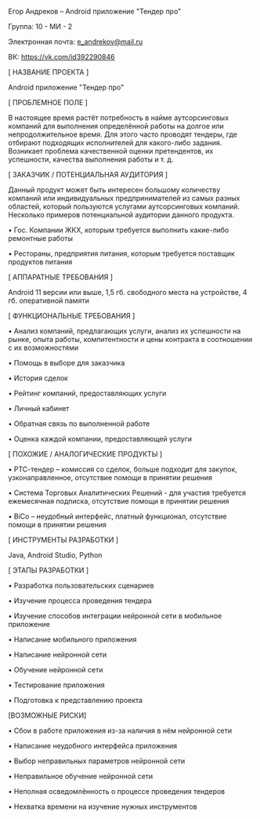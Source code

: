Егор Андреков – Android приложение "Тендер про"

Группа: 10 - МИ - 2

Электронная почта: e_andrekov@mail.ru

ВК: https://vk.com/id392290846

[ НАЗВАНИЕ ПРОЕКТА ]

Android приложение "Тендер про"

[ ПРОБЛЕМНОЕ ПОЛЕ ]

В настоящее время растёт потребность в найме аутсорсинговых компаний для выполнения определённой работы на долгое или непродолжительное время. Для этого часто проводят тендеры, где отбирают подходящих исполнителей для какого-либо задания. Возникает проблема качественной оценки претендентов, их успешности, качества выполнения работы и т. д.

[ ЗАКАЗЧИК / ПОТЕНЦИАЛЬНАЯ АУДИТОРИЯ ]

Данный продукт может быть интересен большому количеству компаний или индивидуальных предпринимателей из самых разных областей, который пользуются услугами аутсорсинговых компаний. Несколько примеров потенциальной аудитории данного продукта.

•	Гос. Компании ЖКХ, которым требуется выполнить какие-либо ремонтные работы

•	Рестораны, предприятия питания, которым требуется поставщик продуктов питания

[ АППАРАТНЫЕ ТРЕБОВАНИЯ ]

 Android 11 версии или выше, 1,5 гб. свободного места на устройстве, 4 гб. оперативной памяти
 
[ ФУНКЦИОНАЛЬНЫЕ ТРЕБОВАНИЯ ]

•	Анализ компаний, предлагающих услуги, анализ их успешности на рынке, опыта работы, компитентности и цены контракта в соотношении с их возможностями 

•	Помощь в выборе для заказчика

•	История сделок

•	Рейтинг компаний, предоставляющих услуги

•	Личный кабинет

•	Обратная связь по выполненной работе

•	Оценка каждой компании, предоставляющей услуги 

[ ПОХОЖИЕ / АНАЛОГИЧЕСКИЕ ПРОДУКТЫ ]

•	РТС-тендер – комиссия со сделок, больше подходит для закупок, узконаправленное, отсутствие помощи в принятии решения

•	Система Торговых Аналитических Решений - для участия требуется ежемесячная подписка, отсутствие помощи в принятии решения

•	BiCo – неудобный интерфейс, платный функционал, отсутствие помощи в принятии решения

[ ИНСТРУМЕНТЫ РАЗРАБОТКИ ]

Java, Android Studio, Python

[ ЭТАПЫ РАЗРАБОТКИ ]

•	Разработка пользовательских сценариев

•	Изучение процесса проведения тендера

•	Изучение способов интеграции нейронной сети в мобильное приложение

•	Написание мобильного приложения 

•	Написание нейронной сети

•	Обучение нейронной сети

•	Тестирование приложения

•	Подготовка к представлению проекта



[ВОЗМОЖНЫЕ РИСКИ]

•	Сбои в работе приложения из-за наличия в нём нейронной сети

•	Написание неудобного интерфейса приложения

•	Выбор неправильных параметров нейронной сети

•	Неправильное обучение нейронной сети

•	Неполная осведомлённость о процессе проведения тендеров

•	Нехватка времени на изучение нужных инструментов



